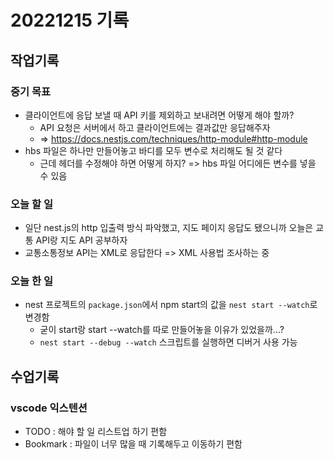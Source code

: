 # 20221215 기록
## 작업기록
### 중기 목표
- 클라이언트에 응답 보낼 때 API 키를 제외하고 보내려면 어떻게 해야 할까?
  - API 요청은 서버에서 하고 클라이언트에는 결과값만 응답해주자
  - => https://docs.nestjs.com/techniques/http-module#http-module
- hbs 파일은 하나만 만들어놓고 바디를 모두 변수로 처리해도 될 것 같다
  - 근데 헤더를 수정해야 하면 어떻게 하지? => hbs 파일 어디에든 변수를 넣을 수 있음

### 오늘 할 일
- 일단 nest.js의 http 입출력 방식 파악했고, 지도 페이지 응답도 됐으니까 오늘은 교통 API랑 지도 API 공부하자
- 교통소통정보 API는 XML로 응답한다 => XML 사용법 조사하는 중

### 오늘 한 일
- nest 프로젝트의 `package.json`에서 npm start의 값을 `nest start --watch`로 변경함
  - 굳이 start랑 start --watch를 따로 만들어놓을 이유가 있었을까...?
  - `nest start --debug --watch` 스크립트를 실행하면 디버거 사용 가능



## 수업기록
### vscode 익스텐션
- TODO : 해야 할 일 리스트업 하기 편함
- Bookmark : 파일이 너무 많을 때 기록해두고 이동하기 편함